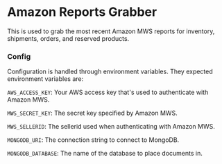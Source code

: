 # Amazon Reports Grabber

This is used to grab the most recent Amazon MWS reports for inventory,
shipments, orders, and reserved products.

### Config

Configuration is handled through environment variables. They expected
environment variables are:

`AWS_ACCESS_KEY`: Your AWS access key that's used to authenticate with Amazon MWS.

`MWS_SECRET_KEY`: The secret key specified by Amazon MWS.

`MWS_SELLERID`: The sellerid used when authenticating with Amazon MWS.

`MONGODB_URI`: The connection string to connect to MongoDB.

`MONGODB_DATABASE`: The name of the database to place documents in.
